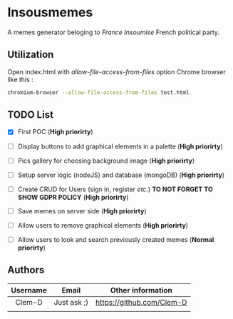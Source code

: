 # Insousmemes

A memes generator beloging to *France Insoumise* French political party.


## Utilization

Open index.html with *allow-file-access-from-files* option Chrome browser like this :

```bash
chromium-browser --allow-file-access-from-files test.html
```


## TODO List

- [x] First POC (**High priorirty**)
- [ ] Display buttons to add graphical elements in a palette (**High priorirty**)
- [ ] Pics gallery for choosing background image (**High priorirty**)
- [ ] Setup server logic (nodeJS) and database (mongoDB) (**High priorirty**)
- [ ] Create CRUD for Users (sign in, register *etc.*) **TO NOT FORGET TO SHOW GDPR POLICY** (**High priorirty**)
- [ ] Save memes on server side (**High priorirty**)
- [ ] Allow users to remove graphical elements (**High priorirty**)
- [ ] Allow users to look and search previously created memes  (**Normal priorirty**)


## Authors

|  Username | Email  | Other information  |
|:-:|---|---|
|  Clem-D |  Just ask ;) | https://github.com/Clem-D  |
|   |   |   |
